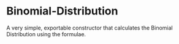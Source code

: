 # Binomial-Distribution
A very simple, exportable constructor that calculates the Binomial Distribution using the formulae.
